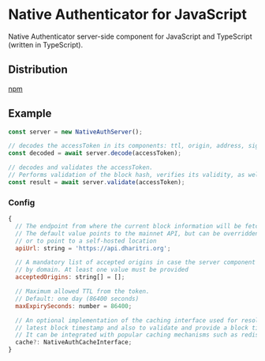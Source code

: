 # Native Authenticator for JavaScript

Native Authenticator server-side component for JavaScript and TypeScript (written in TypeScript).

## Distribution

[npm](https://www.npmjs.com/package/@terradharitri-native-auth-server)

## Example

```js
const server = new NativeAuthServer();

// decodes the accessToken in its components: ttl, origin, address, signature, blockHash & body
const decoded = await server.decode(accessToken);

// decodes and validates the accessToken.
// Performs validation of the block hash, verifies its validity, as well as origin verification
const result = await server.validate(accessToken);
```

### Config

```js
{
  // The endpoint from where the current block information will be fetched upon validation.
  // The default value points to the mainnet API, but can be overridden to be network-specific
  // or to point to a self-hosted location
  apiUrl: string = 'https://api.dharitri.org';

  // A mandatory list of accepted origins in case the server component must validate the incoming requests
  // by domain. At least one value must be provided
  acceptedOrigins: string[] = [];

  // Maximum allowed TTL from the token.
  // Default: one day (86400 seconds)
  maxExpirySeconds: number = 86400;

  // An optional implementation of the caching interface used for resolving
  // latest block timestamp and also to validate and provide a block timestamp given a certain block hash.
  // It can be integrated with popular caching mechanisms such as redis
  cache?: NativeAuthCacheInterface;
}
```
